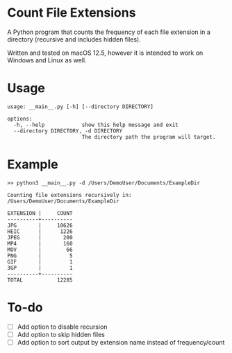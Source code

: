 # Count File Extensions
A Python program that counts the frequency of each file extension in a directory (recursive and includes hidden files).

Written and tested on macOS 12.5, however it is intended to work on Windows and Linux as well.
 
# Usage
```
usage: __main__.py [-h] [--directory DIRECTORY]

options:
  -h, --help            show this help message and exit
  --directory DIRECTORY, -d DIRECTORY
                        The directory path the program will target.
```

# Example
```
>> python3 __main__.py -d /Users/DemoUser/Documents/ExampleDir

Counting file extensions recursively in: /Users/DemoUser/Documents/ExampleDir

EXTENSION |     COUNT
----------+----------
JPG       |     10626
HEIC      |      1226
JPEG      |       200
MP4       |       160
MOV       |        66
PNG       |         5
GIF       |         1
3GP       |         1
----------+----------
TOTAL           12285
```

# To-do
- [ ] Add option to disable recursion
- [ ] Add option to skip hidden files
- [ ] Add option to sort output by extension name instead of frequency/count
